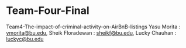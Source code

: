 # Team-Four-Final
Team4-The-impact-of-criminal-activity-on-AirBnB-listings
Yasu Morita : ymorita@bu.edu, 
Sheik Floradewan : sheikf@bu.edu, 
Lucky Chauhan : luckyc@bu.edu
